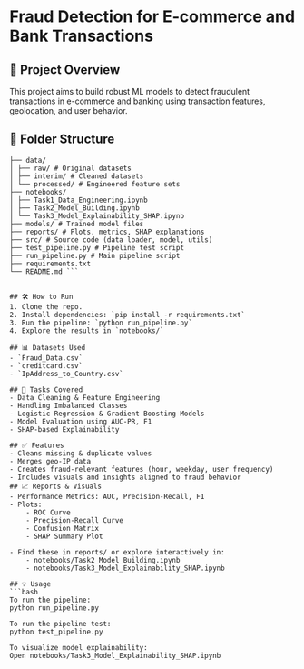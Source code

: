 # Fraud Detection for E-commerce and Bank Transactions

## 🧠 Project Overview
This project aims to build robust ML models to detect fraudulent transactions in e-commerce and banking using transaction features, geolocation, and user behavior.

## 📁 Folder Structure
```
├── data/
│ ├── raw/ # Original datasets
│ ├── interim/ # Cleaned datasets
│ └── processed/ # Engineered feature sets
├── notebooks/
│ ├── Task1_Data_Engineering.ipynb
│ ├── Task2_Model_Building.ipynb
│ └── Task3_Model_Explainability_SHAP.ipynb
├── models/ # Trained model files
├── reports/ # Plots, metrics, SHAP explanations
├── src/ # Source code (data loader, model, utils)
├── test_pipeline.py # Pipeline test script
├── run_pipeline.py # Main pipeline script
├── requirements.txt
└── README.md ``` 


## 🛠️ How to Run
1. Clone the repo.
2. Install dependencies: `pip install -r requirements.txt`
3. Run the pipeline: `python run_pipeline.py`
4. Explore the results in `notebooks/`

## 📊 Datasets Used
- `Fraud_Data.csv`
- `creditcard.csv`
- `IpAddress_to_Country.csv`

## 📌 Tasks Covered
- Data Cleaning & Feature Engineering
- Handling Imbalanced Classes
- Logistic Regression & Gradient Boosting Models
- Model Evaluation using AUC-PR, F1
- SHAP-based Explainability

## ✅ Features
- Cleans missing & duplicate values
- Merges geo-IP data
- Creates fraud-relevant features (hour, weekday, user frequency)
- Includes visuals and insights aligned to fraud behavior
## 📈 Reports & Visuals
- Performance Metrics: AUC, Precision-Recall, F1
- Plots:
    - ROC Curve
    - Precision-Recall Curve
    - Confusion Matrix
    - SHAP Summary Plot

- Find these in reports/ or explore interactively in:
    - notebooks/Task2_Model_Building.ipynb
    - notebooks/Task3_Model_Explainability_SHAP.ipynb

## 💡 Usage
```bash
To run the pipeline:
python run_pipeline.py

To run the pipeline test:
python test_pipeline.py

To visualize model explainability:
Open notebooks/Task3_Model_Explainability_SHAP.ipynb
